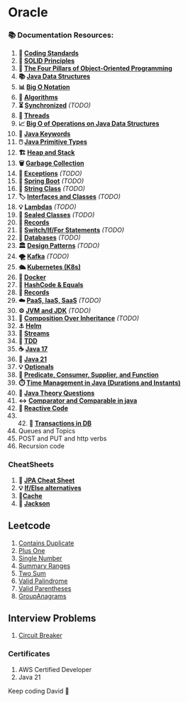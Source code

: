 # Oracle


### 📚 Documentation Resources:

1. **📏 [Coding Standards](documentation/CodingStandards.md)**
2. **🧱 [SOLID Principles](documentation/SolidPrinciples.md)**
3. **🎨 [The Four Pillars of Object-Oriented Programming](documentation/Four%20Pillars%20of%20Object-Oriented%20Programming.md)**
4. **📚 [Java Data Structures](documentation/Java%20Data%20Structures.md)**
5. **📊 [Big O Notation](documentation/Big%20O%20Notation.md)**
6. **🧠 [Algorithms](documentation/Algorithms.md)**
7. **⏳ [Synchronized](documentation/Synchronized.md)** _(TODO)_
8. **🧵 [Threads](documentation/Threads.md)**
9. **📈 [Big O of Operations on Java Data Structures](documentation/Big%20O%20of%20Operations%20on%20Java%20Data%20Structures.md)**
10. **🍩 [Java Keywords](documentation/Java%20Keywords.md)**
11. **🖱️ [Java Primitive Types](documentation/Java%20Primitive%20Types.md)**
12. **🏗️ [Heap and Stack](documentation/Heap%20and%20Stack.md)**
13. **🗑️ [Garbage Collection](documentation/Garbage%20Collection.md)**
14. **🚨 [Exceptions](documentation/Exceptions.md)** _(TODO)_
15. **🌿 [Spring Boot](documentation/SpringBoot.md)** _(TODO)_
16. **🧵 [String Class](documentation/StringClass.md)** _(TODO)_
17. **🏷️ [Interfaces and Classes](documentation/InterfacesAndClasses.md)** _(TODO)_
18. **💡 [Lambdas](documentation/Lambdas.md)** _(TODO)_
19. **🚪 [Sealed Classes](documentation/SealedClasses.md)** _(TODO)_
20. **📜 [Records](documentation/Records.md)**
21. **🔄 [Switch/If/For Statements](documentation/SwitchIfForStatements.md)** _(TODO)_
22. **💾 [Databases](documentation/Databases.md)** _(TODO)_
23. **🏛️ [Design Patterns](documentation/DesignPatterns.md)** _(TODO)_
24. **🌪️ [Kafka](documentation/Kafka.md)** _(TODO)_
25. **🛳️ [Kubernetes (K8s)](documentation/Kubernetes%20(K8s).md)**
26. **🐋 [Docker](documentation/Docker.md)**
27. **🔑 [HashCode & Equals](documentation/HashCode%20and%20Equals.md)**
28. **📜 [Records](documentation/Records.md)**
29. **☁️ [PaaS, IaaS, SaaS](documentation/PaaSIaaSSaaS.md)** _(TODO)_
30. **⚙️ [JVM and JDK](documentation/JVM%20and%20JDK.md)** _(TODO)_
31. **🔀 [Composition Over Inheritance](documentation/CompositionOverInheritance.md)** _(TODO)_
32. **⚓ [Helm](documentation/Helm.md)**
33. **🔁 [Streams](documentation/Streams.md)**
34. **🧪 [TDD](documentation/TDD.md)**
35. **☕ [Java 17](documentation/Java17.md)**
36. **🍵 [Java 21](documentation/Java21.md)**
37. **💡 [Optionals](documentation/Optionals.md)**
38. **🔢 [Predicate, Consumer, Supplier, and Function](documentation/FunctionalInterfaces.md)**
39. **⏱️ [Time Management in Java (Durations and Instants)](documentation/TimeManagementInJava.md)**
40. **📝 [Java Theory Questions](documentation/JavaTheoryCheatSheet.md)** 
41. **↔️ [Comparator and Comparable in java](documentation/comparatorInJava.md)** 
42. **🚪 [Reactive Code](documentation/reactivecode.md)** 
43. 42. **🚪 [Transactions in DB](documentation/transactions.md)**
44. Queues and Topics 
45. POST and PUT and http verbs 
46. Recursion code 




### CheatSheets
1. **📜 [JPA Cheat Sheet](cheatSheets/JPACheatSheet.md)**
2. **💡 [If/Else alternatives](cheatSheets/IfElseReplacments.md)**
3. **📍[Cache](cheatSheets/caches.md)**
4. **📶 [Jackson](cheatSheets/Jackson.md)**


## Leetcode 

1. [Contains Duplicate](leetcode/containsduplicate/ContainsDuplicate.md)
2. [Plus One](leetcode/plusOne/PlusOne.md)
3. [Single Number](leetcode/singlenumber/SingleNumber.md)
4. [Summary Ranges](leetcode/summaryranges/SummaryRanges.md)
5. [Two Sum](leetcode/twosum/TwoSum.md)
6. [Valid Palindrome](leetcode/validpalindrome/ValidPalindrome.md)
7. [Valid Parentheses](leetcode/validparentheses/ValidParentheses.md)
8. [GroupAnagrams](leetcode/groupanagrams/groupAnagrams.md)


## Interview Problems
1. [Circuit Breaker](interview/circuitbreaker/CircuitBreaker.md)



### Certificates 
1. AWS Certified Developer 
2. Java 21 

Keep coding David 🚀

